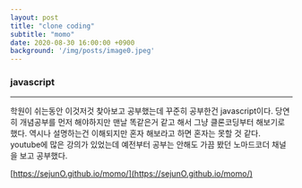```yaml
---
layout: post
title: "clone coding"
subtitle: "momo"
date: 2020-08-30 16:00:00 +0900
background: '/img/posts/image0.jpeg'
---
```


### javascript
---
학원이 쉬는동안 이것저것 찾아보고 공부했는데 꾸준히 공부한건 javascript이다. 당연히 개념공부를 먼저 해야하지만 맨날 똑같은거 같고 해서 그냥 클론코딩부터 해보기로 했다. 역시나 설명하는건 이해되지만 혼자 해보라고 하면 혼자는 못할 것 같다. youtube에 많은 강의가 있었는데 예전부터 공부는 안해도 가끔 봤던 노마드코더 채널을 보고 공부했다.

[https://sejunO.github.io/momo/](https://sejunO.github.io/momo/)